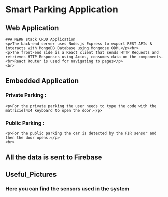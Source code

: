 # Smart Parking Application

## Web Application
    ### MERN stack CRUD Application
    <p>The back-end server uses Node.js Express to export REST APIs & interacts with MongoDB Database using Mongoose ODM.</p><br>
    <p>The front-end side is a React client that sends HTTP Requests and retrieves HTTP Responses using Axios, consumes data on the components. <br>React Router is used for navigating to pages</p>
    <br>
    

## Embedded Application
### Private Parking : 
    <p>For the private parking the user needs to type the code with the matriciel4x4 keyboard to open the door.</p>
### Public Parking : 
    <p>For the public parking the car is detected by the PIR sensor and then the door opens.</p>
    <br>
## **All the data is sent to Firebase**

## Useful_Pictures
### **Here you can find the sensors used in the system**

    